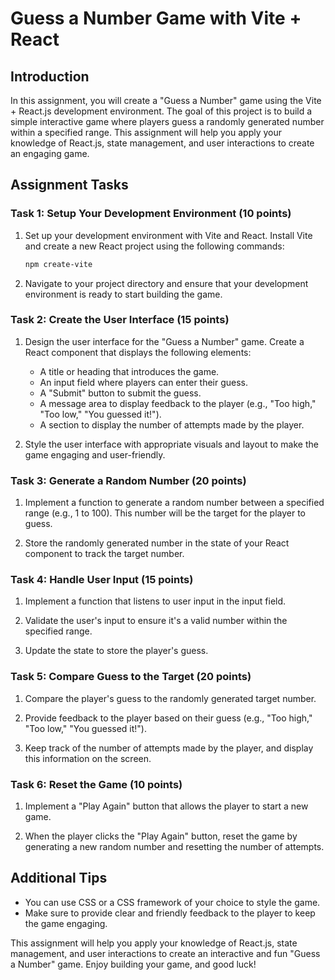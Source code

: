 # Guess a Number Game with Vite + React

## Introduction

In this assignment, you will create a "Guess a Number" game using the Vite + React.js development environment. The goal of this project is to build a simple interactive game where players guess a randomly generated number within a specified range. This assignment will help you apply your knowledge of React.js, state management, and user interactions to create an engaging game.

## Assignment Tasks

### Task 1: Setup Your Development Environment (10 points)

1. Set up your development environment with Vite and React. Install Vite and create a new React project using the following commands:

   ```bash
   npm create-vite
   ```

2. Navigate to your project directory and ensure that your development environment is ready to start building the game.

### Task 2: Create the User Interface (15 points)

1. Design the user interface for the "Guess a Number" game. Create a React component that displays the following elements:

   - A title or heading that introduces the game.
   - An input field where players can enter their guess.
   - A "Submit" button to submit the guess.
   - A message area to display feedback to the player (e.g., "Too high," "Too low," "You guessed it!").
   - A section to display the number of attempts made by the player.

2. Style the user interface with appropriate visuals and layout to make the game engaging and user-friendly.

### Task 3: Generate a Random Number (20 points)

1. Implement a function to generate a random number between a specified range (e.g., 1 to 100). This number will be the target for the player to guess.

2. Store the randomly generated number in the state of your React component to track the target number.

### Task 4: Handle User Input (15 points)

1. Implement a function that listens to user input in the input field.

2. Validate the user's input to ensure it's a valid number within the specified range.

3. Update the state to store the player's guess.

### Task 5: Compare Guess to the Target (20 points)

1. Compare the player's guess to the randomly generated target number.

2. Provide feedback to the player based on their guess (e.g., "Too high," "Too low," "You guessed it!").

3. Keep track of the number of attempts made by the player, and display this information on the screen.

### Task 6: Reset the Game (10 points)

1. Implement a "Play Again" button that allows the player to start a new game.

2. When the player clicks the "Play Again" button, reset the game by generating a new random number and resetting the number of attempts.

## Additional Tips

- You can use CSS or a CSS framework of your choice to style the game.
- Make sure to provide clear and friendly feedback to the player to keep the game engaging.

This assignment will help you apply your knowledge of React.js, state management, and user interactions to create an interactive and fun "Guess a Number" game. Enjoy building your game, and good luck!
